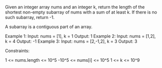 Given an integer array nums and an integer k, return the length of the
shortest non-empty subarray of nums with a sum of at least k. If there is no
such subarray, return -1.

A subarray is a contiguous part of an array.


Example 1:
Input: nums = [1], k = 1
Output: 1
Example 2:
Input: nums = [1,2], k = 4
Output: -1
Example 3:
Input: nums = [2,-1,2], k = 3
Output: 3


Constraints:


1 <= nums.length <= 10^5
-10^5 <= nums[i] <= 10^5
1 <= k <= 10^9




